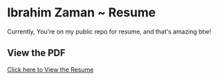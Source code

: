 # Ibrahim Zaman ~ Resume 
Currently, You're on my public repo for resume, and that's amazing btw!

## View the PDF

[Click here to View the Resume](https://github.com/abrahimzaman360/public-resume/blob/main/resume.pdf)
